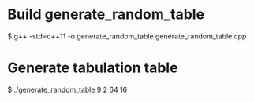 # Build generate_random_table
$ g++ -std=c++11 -o generate_random_table generate_random_table.cpp

# Generate tabulation table
$ ./generate_random_table 9 2 64 16
